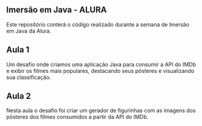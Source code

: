 ## Imersão em Java - ALURA

Este repositório conterá o código realizado durante a semana de Imersão em Java da Alura. 

## Aula 1

Um desafio onde criamos uma aplicação Java para consumir a API do IMDb e exibir os filmes mais populares, destacando seus pôsteres e visualizando sua classificação.    

## Aula 2

Nesta aula o desafio foi criar um gerador de figurinhas com as imagens dos pôsteres dos filmes consumidos a partir da API do IMDb.
